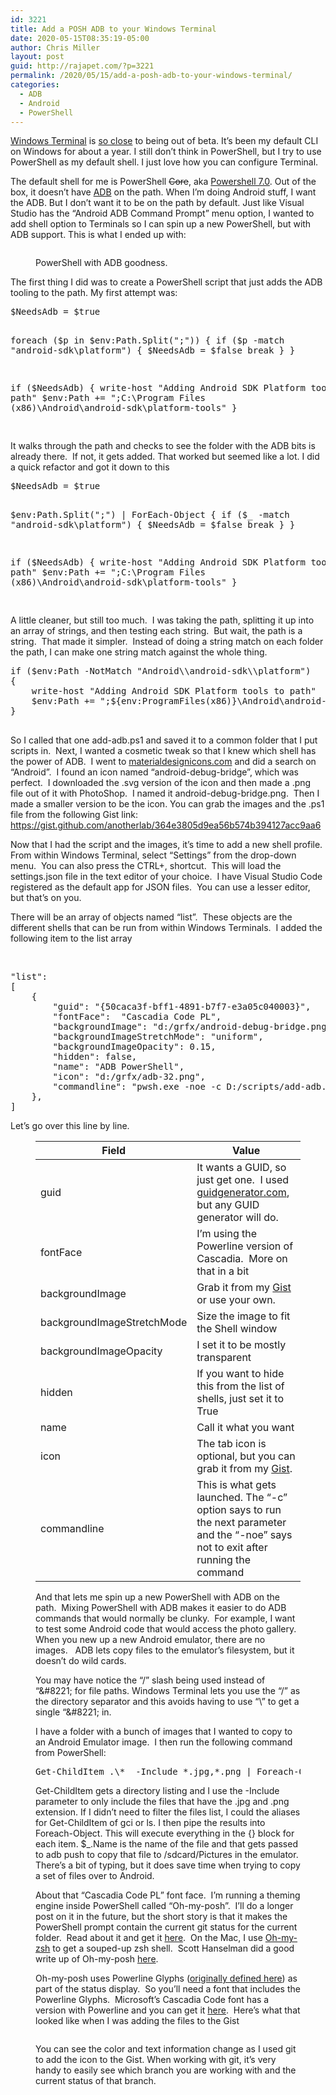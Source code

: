 ```yaml
---
id: 3221
title: Add a POSH ADB to your Windows Terminal
date: 2020-05-15T08:35:19-05:00
author: Chris Miller
layout: post
guid: http://rajapet.com/?p=3221
permalink: /2020/05/15/add-a-posh-adb-to-your-windows-terminal/
categories:
  - ADB
  - Android
  - PowerShell
---
```

[Windows Terminal](https://www.microsoft.com/en-us/p/windows-terminal-preview/9n0dx20hk701?activetab=pivot:overviewtab) is [so close](https://devblogs.microsoft.com/commandline/windows-terminal-preview-v0-11-release/) to being out of beta. It&#8217;s been my default CLI on Windows for about a year. I still don&#8217;t think in PowerShell, but I try to use PowerShell as my default shell. I just love how you can configure Terminal.

The default shell for me is PowerShell <s>Core</s>, aka [Powershell 7.0](https://devblogs.microsoft.com/powershell/announcing-powershell-7-0/). Out of the box, it doesn&#8217;t have [ADB](https://developer.android.com/studio/command-line/adb) on the path. When I&#8217;m doing Android stuff, I want the ADB. But I don&#8217;t want it to be on the path by default. Just like Visual Studio has the &#8220;Android ADB Command Prompt&#8221; menu option, I wanted to add shell option to Terminals so I can spin up a new PowerShell, but with ADB support. This is what I ended up with:

<figure>

<img src="https://i1.wp.com/photos.smugmug.com/Blog/n-zwT5d/2020/i-VkJnhDq/0/f4461e23/L/shellabd-L.png" alt=""  /> <figcaption>PowerShell with ADB goodness.</figcaption></figure> 

The first thing I did was to create a PowerShell script that just adds the ADB tooling to the path. My first attempt was:

<div class="wp-block-syntaxhighlighter-code ">
  <pre class="brush: powershell; title: ; notranslate" title="">
$NeedsAdb = $true

foreach ($p in $env:Path.Split(";"))
{
    if ($p -match "android-sdk\\platform")
    {
        $NeedsAdb = $false
        break
    }
}

if ($NeedsAdb)
{
    write-host "Adding Android SDK Platform tools to path"
    $env:Path += ";C:\Program Files (x86)\Android\android-sdk\platform-tools"
}

</pre>
</div>

It walks through the path and checks to see the folder with the ADB bits is already there.&nbsp; If not, it gets added. That worked but seemed like a lot. I did a quick refactor and got it down to this

<div class="wp-block-syntaxhighlighter-code ">
  <pre class="brush: powershell; title: ; notranslate" title="">
$NeedsAdb = $true

$env:Path.Split(";") | ForEach-Object {
    if ($_ -match "android-sdk\\platform") {
        $NeedsAdb = $false
        break
    }
}

if ($NeedsAdb) {
    write-host "Adding Android SDK Platform tools to path"
    $env:Path += ";C:\Program Files (x86)\Android\android-sdk\platform-tools"
}

</pre>
</div>

A little cleaner, but still too much.&nbsp; I was taking the path, splitting it up into an array of strings, and then testing each string.&nbsp; But wait, the path is a string.&nbsp; That made it simpler.&nbsp; Instead of doing a string match on each folder the path, I can make one string match against the whole thing.

<div class="wp-block-syntaxhighlighter-code ">
  <pre class="brush: powershell; title: ; notranslate" title="">
if ($env:Path -NotMatch "Android\\android-sdk\\platform")
{
    write-host "Adding Android SDK Platform tools to path"
    $env:Path += ";${env:ProgramFiles(x86)}\Android\android-sdk\platform-tools"
}

</pre>
</div>

So I called that one add-adb.ps1 and saved it to a common folder that I put scripts in.  Next, I wanted a cosmetic tweak so that I knew which shell has the power of ADB.  I went to [materialdesignicons.com](http://materialdesignicons.com/) and did a search on &#8220;Android&#8221;.  I found an icon named &#8220;android-debug-bridge&#8221;, which was perfect.  I downloaded the .svg version of the icon and then made a .png file out of it with PhotoShop.  I named it android-debug-bridge.png.  Then I made a smaller version to be the icon. You can grab the images and the .ps1 file from the following Gist link: <https://gist.github.com/anotherlab/364e3805d9ea56b574b394127acc9aa6>

Now that I had the script and the images, it&#8217;s time to add a new shell profile.  From within Windows Terminal, select &#8220;Settings&#8221; from the drop-down menu.  You can also press the CTRL+, shortcut.  This will load the settings.json file in the text editor of your choice.  I have Visual Studio Code registered as the default app for JSON files.  You can use a lesser editor, but that&#8217;s on you.

There will be an array of objects named &#8220;list&#8221;.  These objects are the different shells that can be run from within Windows Terminals.  I added the following item to the list array

 

<div class="wp-block-syntaxhighlighter-code ">
  <pre class="brush: jscript; title: ; notranslate" title="">
"list":
&#91;
    {
        "guid": "{50caca3f-bff1-4891-b7f7-e3a05c040003}",
        "fontFace":  "Cascadia Code PL",
        "backgroundImage": "d:/grfx/android-debug-bridge.png",
        "backgroundImageStretchMode": "uniform",
        "backgroundImageOpacity": 0.15,
        "hidden": false,
        "name": "ADB PowerShell",
        "icon": "d:/grfx/adb-32.png",
        "commandline": "pwsh.exe -noe -c D:/scripts/add-adb.ps1"
    },
]
</pre>
</div>

Let&#8217;s go over this line by line.<figure class="wp-block-table">

| Field                                                                                                                                                     | Value                                                                                                                                                        |
| --------------------------------------------------------------------------------------------------------------------------------------------------------- | ------------------------------------------------------------------------------------------------------------------------------------------------------------ |
| guid                                                                                                                                                      | It wants a GUID, so just get one.&nbsp; I used [guidgenerator.com](https://www.guidgenerator.com/), but any GUID generator will do.                          |
| fontFace                                                                                                                                                  | I&#8217;m using the Powerline version of Cascadia.&nbsp; More on that in a bit                                                                               |
| backgroundImage                                                                                                                                           | Grab it from my [Gist](https://gist.github.com/anotherlab/364e3805d9ea56b574b394127acc9aa6#file-android-debug-bridge-png) or use your own.                   |
| backgroundImageStretchMode <span style="background-color: rgba(30, 30, 30, 0.2); font-family: inherit; font-size: inherit; font-weight: inherit;"></span> | Size the image to fit the Shell window                                                                                                                       |
| backgroundImageOpacity                                                                                                                                    | I set it to be mostly transparent                                                                                                                            |
| hidden                                                                                                                                                    | If you want to hide this from the list of shells, just set it to True                                                                                        |
| name                                                                                                                                                      | Call it what you want                                                                                                                                        |
| icon                                                                                                                                                      | The tab icon is optional, but you can grab it from my [Gist](https://gist.github.com/anotherlab/364e3805d9ea56b574b394127acc9aa6#file-adb-32-png).           |
| commandline                                                                                                                                               | This is what gets launched. The &#8220;-c&#8221; option says to run the next parameter and the &#8220;-noe&#8221; says not to exit after running the command |</figure> 

And that lets me spin up a new PowerShell with ADB on the path.&nbsp; Mixing PowerShell with ADB makes it easier to do ADB commands that would normally be clunky.&nbsp; For example, I want to test some Android code that would access the photo gallery.&nbsp; When you new up a new Android emulator, there are no images.&nbsp; &nbsp;ADB lets copy files to the emulator&#8217;s filesystem, but it doesn&#8217;t do wild cards. 

You may have notice the &#8220;/&#8221; slash being used instead of &#8220;\&#8221; for file paths. Windows Terminal lets you use the &#8220;/&#8221; as the directory separator and this avoids having to use &#8220;\\&#8221; to get a single &#8220;\&#8221; in.

I have a folder with a bunch of images that I wanted to copy to an Android Emulator image.&nbsp; I then run the following command from PowerShell:

<div class="wp-block-syntaxhighlighter-code ">
  <pre class="brush: powershell; title: ; notranslate" title="">
Get-ChildItem .\*  -Include *.jpg,*.png | Foreach-Object {adb push $_.Name /sdcard/Pictures}
</pre>
</div>

Get-ChildItem gets a directory listing and I use the -Include parameter to only include the files that have the .jpg and .png extension. If I didn&#8217;t need to filter the files list, I could the aliases for Get-ChildItem of gci or ls. I then pipe the results into Foreach-Object. This will execute everything in the {} block for each item. $_.Name is the name of the file and that gets passed to adb push to copy that file to /sdcard/Pictures in the emulator. There&#8217;s a bit of typing, but it does save time when trying to copy a set of files over to Android.

About that &#8220;Cascadia Code PL&#8221; font face.&nbsp; I&#8217;m running a theming engine inside PowerShell called &#8220;Oh-my-posh&#8221;.&nbsp; I&#8217;ll do a longer post on it in the future, but the short story is that it makes the PowerShell prompt contain the current git status for the current folder.&nbsp; Read about it and get it [here](https://github.com/JanDeDobbeleer/oh-my-posh).&nbsp; On the Mac, I use [Oh-my-zsh](https://ohmyz.sh/) to get a souped-up zsh shell.&nbsp; Scott Hanselman did a good write up of Oh-my-posh [here](https://www.hanselman.com/blog/HowToMakeAPrettyPromptInWindowsTerminalWithPowerlineNerdFontsCascadiaCodeWSLAndOhmyposh.aspx).

Oh-my-posh uses Powerline Glyphs ([originally defined here](https://github.com/powerline/powerline)) as part of the status display.&nbsp; So you&#8217;ll need a font that includes the Powerline Glyphs.&nbsp; Microsoft&#8217;s Cascadia Code font has a version with Powerline and you can get it [here](https://github.com/microsoft/cascadia-code/releases).&nbsp; Here&#8217;s what that looked like when I was adding the files to the Gist<figure class="wp-block-image">

<img src="https://i0.wp.com/photos.smugmug.com/Blog/n-zwT5d/2020/i-6GTWwch/0/f94c4d14/M/shellposh-M.png" alt=""  /> </figure> 

You can see the color and text information change as I used git to add the icon to the Gist. When working with git, it&#8217;s very handy to easily see which branch you are working with and the current status of that branch.